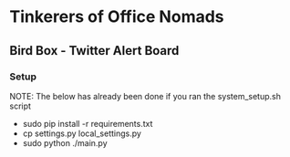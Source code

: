 # Tinkerers of Office Nomads

## Bird Box - Twitter Alert Board

### Setup
 NOTE: The below has already been done if you ran the system_setup.sh script
 * sudo pip install -r requirements.txt
 * cp settings.py local_settings.py
 * sudo python ./main.py
